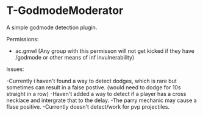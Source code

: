 # T-GodmodeModerator
A simple godmode detection plugin. 

Permissions:

- ac.gmwl
(Any group with this permisson will not get kicked if they have /godmode or other means of inf invulnerability)

Issues:

-Currently i haven't found a way to detect dodges, which is rare but sometimes can result in a false postive. (would need to dodge for 10s straight in a row)
-Haven't added a way to detect if a player has a cross necklace and intergrate that to the delay.
-The parry mechanic may cause a flase positive.
-Currently doesn't detect/work for pvp projectiles.
